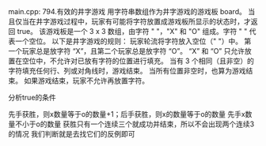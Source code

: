 main.cpp:
794.有效的井字游戏
用字符串数组作为井字游戏的游戏板 board。
当且仅当在井字游戏过程中，玩家有可能将字符放置成游戏板所显示的状态时，才返回 true。
该游戏板是一个 3 x 3 数组，由字符 " "，"X" 和 "O" 组成。字符 " " 代表一个空位。
以下是井字游戏的规则：
玩家轮流将字符放入空位（" "）中。
第一个玩家总是放字符 “X”，且第二个玩家总是放字符 “O”。
“X” 和 “O” 只允许放置在空位中，不允许对已放有字符的位置进行填充。
当有 3 个相同（且非空）的字符填充任何行、列或对角线时，游戏结束。
当所有位置非空时，也算为游戏结束。
如果游戏结束，玩家不允许再放置字符。

分析true的条件

先手获胜，则x数量等于o的数量+1；后手获胜，则x的数量等于o的数量
先手x数量不小于o的数量
获胜只有一个连续三个就成功并结束，所以不会出现两个连续3的情况
我们判断就是去找它们的反例即可
